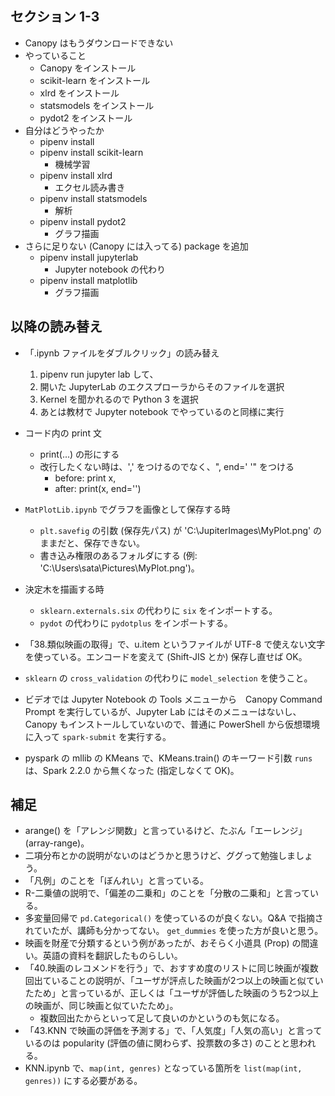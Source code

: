 ## セクション 1-3

- Canopy はもうダウンロードできない
- やっていること
    - Canopy をインストール
    - scikit-learn をインストール
    - xlrd をインストール
    - statsmodels をインストール
    - pydot2 をインストール
- 自分はどうやったか
    - pipenv install
    - pipenv install scikit-learn
        - 機械学習
    - pipenv install xlrd
        - エクセル読み書き
    - pipenv install statsmodels
        - 解析
    - pipenv install pydot2
        - グラフ描画
- さらに足りない (Canopy には入ってる) package を追加
    - pipenv install jupyterlab
        - Jupyter notebook の代わり
    - pipenv install matplotlib
        - グラフ描画


## 以降の読み替え

- 「.ipynb ファイルをダブルクリック」の読み替え
    1. pipenv run jupyter lab して、
    2. 開いた JupyterLab のエクスプローラからそのファイルを選択
    3. Kernel を聞かれるので Python 3 を選択
    4. あとは教材で Jupyter notebook でやっているのと同様に実行

- コード内の print 文
    - print(...) の形にする
    - 改行したくない時は、',' をつけるのでなく、", end=' '" をつける
        - before: print x,
        - after:  print(x, end='')

- `MatPlotLib.ipynb` でグラフを画像として保存する時
    - `plt.savefig` の引数 (保存先パス) が 'C:\\JupiterImages\\MyPlot.png' のままだと、保存できない。
    - 書き込み権限のあるフォルダにする (例: 'C:\\Users\\sata\\Pictures\\MyPlot.png')。
- 決定木を描画する時
    - `sklearn.externals.six` の代わりに `six` をインポートする。
    - `pydot` の代わりに `pydotplus` をインポートする。
- 「38.類似映画の取得」で、u.item というファイルが UTF-8 で使えない文字を使っている。エンコードを変えて (Shift-JIS とか) 保存し直せば OK。
- `sklearn` の `cross_validation` の代わりに `model_selection` を使うこと。

- ビデオでは Jupyter Notebook の Tools メニューから　Canopy Command Prompt を実行しているが、Jupyter Lab にはそのメニューはないし、Canopy もインストールしていないので、普通に PowerShell から仮想環境に入って `spark-submit` を実行する。

- pyspark の mllib の KMeans で、KMeans.train() のキーワード引数 `runs` は、Spark 2.2.0 から無くなった (指定しなくて OK)。

## 補足

- arange() を「アレンジ関数」と言っているけど、たぶん「エーレンジ」(array-range)。
- 二項分布とかの説明がないのはどうかと思うけど、ググって勉強しましょう。
- 「凡例」のことを「ぼんれい」と言っている。
- R-二乗値の説明で、「偏差の二乗和」のことを「分散の二乗和」と言っている。
- 多変量回帰で `pd.Categorical()` を使っているのが良くない。Q&A で指摘されていたが、講師も分かってない。 `get_dummies` を使った方が良いと思う。
- 映画を財産で分類するという例があったが、おそらく小道具 (Prop) の間違い。英語の資料を翻訳したものらしい。
- 「40.映画のレコメンドを行う」で、おすすめ度のリストに同じ映画が複数回出ていることの説明が、「ユーザが評点した映画が2つ以上の映画と似ていたため」と言っているが、正しくは「ユーザが評価した映画のうち2つ以上の映画が、同じ映画と似ていたため」。
    - 複数回出たからといって足して良いのかというのも気になる。
- 「43.KNN で映画の評価を予測する」で、「人気度」「人気の高い」と言っているのは popularity (評価の値に関わらず、投票数の多さ) のことと思われる。
- KNN.ipynb で、`map(int, genres)` となっている箇所を `list(map(int, genres))` にする必要がある。
